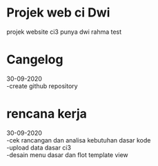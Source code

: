 # Projek web ci Dwi
projek website ci3 punya dwi rahma test

# Cangelog
30-09-2020<br/>
-create github repository<br/>

# rencana kerja
30-09-2020<br/>
-cek rancangan dan analisa kebutuhan dasar kode<br/>
-upload data dasar ci3<br/>
-desain menu dasar dan flot template view
